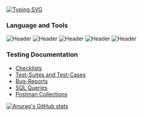 
<a href="https://git.io/typing-svg"><img src="https://readme-typing-svg.herokuapp.com?font=Fira+Code&size=30&pause=1000&center=%D0%B8%D1%81%D1%82%D0%B8%D0%BD%D0%BD%D1%8B%D0%B9&vCenter=%D0%9B%D0%9E%D0%96%D0%AC&repeat=%D0%B8%D1%81%D1%82%D0%B8%D0%BD%D0%BD%D1%8B%D0%B9&width=800&lines=Hi+there%2C+I'm+Egor%F0%9F%91%8B;I+am+a+beginner+QA+Engineer;Here+are+examples+of+my+work+on+key+skills;I+hope+this+will+interest+you!" alt="Typing SVG" /></a>

### Language and Tools

![Header](https://img.shields.io/badge/Postman-808080?style=for-the-badge&logo=postman&logoColor=f76935)
![Header](https://img.shields.io/badge/Github-808080?style=for-the-badge&logo=github&logoColor=8cc4d7)
![Header](https://img.shields.io/badge/SQLite-808080?style=for-the-badge&logo=mysql&logoColor=00618a)
![Header](https://img.shields.io/badge/DevTools-808080?style=for-the-badge&logo=googlechrome&logoColor=2674f2)
![Header](https://img.shields.io/badge/Java-808080?style=for-the-badge&logo=java&logoColor=00618a)

### Testing Documentation

- [Checklists](https://github.com/EgorHab)
- [Test-Suites and Test-Cases](https://github.com/EgorHab)
- [Bug-Reports](https://github.com/EgorHab)
- [SQL Queries](https://github.com/EgorHab)
- [Postman Collections](https://github.com/EgorHab)


















[![Anurag's GitHub stats](https://github-readme-stats.vercel.app/api?username=EgorHab)](https://github.com/anuraghazra/github-readme-stats)

